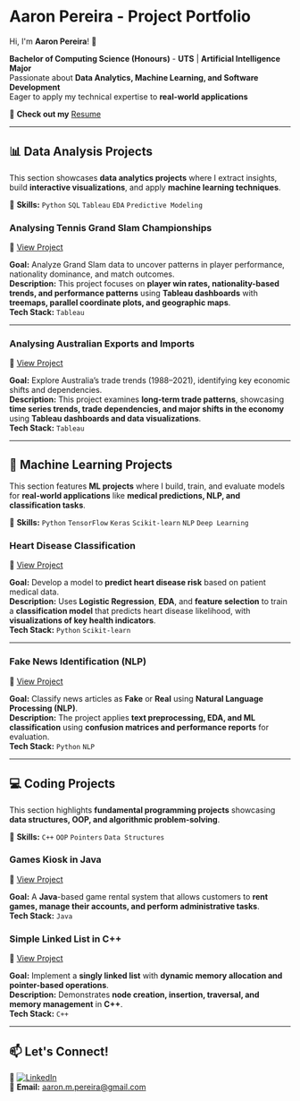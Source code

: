 # Aaron Pereira - Project Portfolio  

Hi, I'm **Aaron Pereira**! 👋  

 **Bachelor of Computing Science (Honours)** - **UTS** | **Artificial Intelligence Major**  
 Passionate about **Data Analytics, Machine Learning, and Software Development**  
 Eager to apply my technical expertise to **real-world applications**  

🔗 **Check out my** [Resume](/Resume.pdf)  

---

## 📊 Data Analysis Projects  

This section showcases **data analytics projects** where I extract insights, build **interactive visualizations**, and apply **machine learning techniques**.  

📌 **Skills:** `Python` `SQL` `Tableau` `EDA` `Predictive Modeling`  

### Analysing Tennis Grand Slam Championships  
🔗 [View Project](https://github.com/Aaron-Pereira/Data-Analysis-Projects/blob/50c245d232af1f01692f4eae2285207f7f2ff4c2/Analysing%20Tennis%20Grand%20Slam%20Championships.pdf)  

**Goal:** Analyze Grand Slam data to uncover patterns in player performance, nationality dominance, and match outcomes.  
**Description:** This project focuses on **player win rates, nationality-based trends, and performance patterns** using **Tableau dashboards** with **treemaps, parallel coordinate plots, and geographic maps**.  
**Tech Stack:** `Tableau`  

---

### Analysing Australian Exports and Imports  
🔗 [View Project](https://github.com/Aaron-Pereira/Data-Analysis-Projects/blob/143d3cfae95acce4d3dc3762ef17be2b180c03bf/Analysing%20Australia%20Exports%20and%20Imports.pdf)  

**Goal:** Explore Australia’s trade trends (1988–2021), identifying key economic shifts and dependencies.  
**Description:** This project examines **long-term trade patterns**, showcasing **time series trends, trade dependencies, and major shifts in the economy** using **Tableau dashboards and data visualizations**.  
**Tech Stack:** `Tableau`  

---

## 🤖 Machine Learning Projects  

This section features **ML projects** where I build, train, and evaluate models for **real-world applications** like **medical predictions, NLP, and classification tasks**.  

📌 **Skills:** `Python` `TensorFlow` `Keras` `Scikit-learn` `NLP` `Deep Learning`  

### Heart Disease Classification  
🔗 [View Project](https://github.com/Aaron-Pereira/Machine-Learning-Projects/blob/960387af930679d6efda83ba4b15815a808b020f/Heart%20Disease%20Classification/Heart_Disease_Classification.ipynb)  

**Goal:** Develop a model to **predict heart disease risk** based on patient medical data.  
**Description:** Uses **Logistic Regression**, **EDA**, and **feature selection** to train a **classification model** that predicts heart disease likelihood, with **visualizations of key health indicators**.  
**Tech Stack:** `Python` `Scikit-learn`  

---

### Fake News Identification (NLP)  
🔗 [View Project](https://github.com/Aaron-Pereira/Machine-Learning-Projects/blob/5c11e2e57bc8a8aff6ee8cda50ad541873f23419/Fake%20News%20Identification%20NLP/Fake%20vs%20Real%20News.ipynb)  

**Goal:** Classify news articles as **Fake** or **Real** using **Natural Language Processing (NLP)**.  
**Description:** The project applies **text preprocessing, EDA, and ML classification** using **confusion matrices and performance reports** for evaluation.  
**Tech Stack:** `Python` `NLP`  

---

## 💻 Coding Projects  

This section highlights **fundamental programming projects** showcasing **data structures, OOP, and algorithmic problem-solving**.  

📌 **Skills:** `C++` `OOP` `Pointers` `Data Structures`  

### Games Kiosk in Java  
🔗 [View Project](https://github.com/Aaron-Pereira/Coding-Projects/tree/3e9de4f1110a0d26927d18819ebffea8097b7c91/Games%20Kiosk)  

**Goal:** A **Java**-based game rental system that allows customers to **rent games, manage their accounts, and perform administrative tasks**.   
**Tech Stack:** `Java`  

### Simple Linked List in C++  
🔗 [View Project](https://github.com/Aaron-Pereira/Coding-Projects/blob/61554ecbfb61064b36c0cd7a68290067e7099e74/LinkedList/Simple-LinkedList-Concept.cpp)  

**Goal:** Implement a **singly linked list** with **dynamic memory allocation and pointer-based operations**.  
**Description:** Demonstrates **node creation, insertion, traversal, and memory management** in **C++**.  
**Tech Stack:** `C++`  

---

## 📫 Let's Connect!  

💼 [![LinkedIn](https://img.shields.io/badge/LinkedIn-Connect-blue?style=flat&logo=linkedin)](https://linkedin.com/in/aaronpereira22)  
📧 **Email:** aaron.m.pereira@gmail.com  
 
